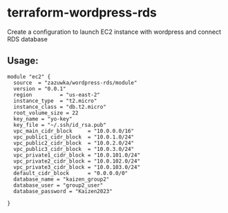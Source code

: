 # terraform-wordpress-rds

Create a configuration to launch EC2 instance with wordpress and connect RDS database

## Usage:

```hcl
module "ec2" {
  source  = "zazuwka/wordpress-rds/module"
  version = "0.0.1"
  region         = "us-east-2"
  instance_type  = "t2.micro"
  instance_class = "db.t2.micro"
  root_volume_size = 22
  key_name = "yo-key"
  key_file = "~/.ssh/id_rsa.pub"
  vpc_main_cidr_block     = "10.0.0.0/16"
  vpc_public1_cidr_block  = "10.0.1.0/24"
  vpc_public2_cidr_block  = "10.0.2.0/24"
  vpc_public3_cidr_block  = "10.0.3.0/24"
  vpc_private1_cidr_block = "10.0.101.0/24"
  vpc_private2_cidr_block = "10.0.102.0/24"
  vpc_private3_cidr_block = "10.0.103.0/24"
  default_cidr_block      = "0.0.0.0/0"
  database_name = "kaizen_group2" 
  database_user = "group2_user"   
  database_password = "Kaizen2023"
  
}
```